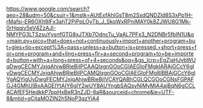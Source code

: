 

https://www.google.com/search?aep=28&udm=50&csuir=1&mstk=AUtExfAhlGsT8m2SxdQNDZld8S3xPp1H-rMafsi-ER6OXIt8lFx3ahT2PiPpLOyTb_J_SkqWxRPniMAY0k8ZJWU8G1Mk-0rHqqjv5eV4ZzAJI-NMYPG3LTSzsuYysnfGTG8xJTXb7OdncTu_VaAL7PFx3_N2DNBr5fblN1U&q=main.py+pico+that+does+not+continuously+import+another+program+but+gies+tio+except%3A+pass+unless+a+button+is+pressed.+short+press+for+one+program+and+ling+press+fir+a+second+program+to+be+imported+button+with+a+long+press+of+4+seconds&oq=&gs_lcrp=EgZjaHJvbWUqDwgCECMYJxjqAhjwBRieBjIPCAAQIxgnGOoCGIAEGIoFMgkIARAjGCcY6gIyDwgCECMYJxjqAhjwBRieBjIPCAMQIxgnGOoCGIAEGIoFMg8IBBAjGCcY6gIYgAQYigUyDwgFECMYJxjqAhjwBRieBjIVCAYQABhCGLQCGOoCGNsFGPAFGJ4GMhUIBxAAGEIYtAIY6gIY2wUY8AUYngbSAQsyNjMyMjA4ajBqN6gCCLACAfEF5HedkkP7ppHxBeR3nZJD-6aR&sourceid=chrome&ie=UTF-8&mtid=qCjtaMOZIN2h5NoP3qzYiA4